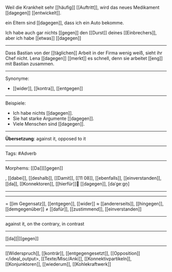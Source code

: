 Weil die Krankheit sehr [[häufig]] [[Auftritt]], wird das neues Medikament [[dagegen]] [[entwickelt]]. 

ein Eltern sind [[dagegen]], dass ich ein Auto bekomme.

Ich habe auch gar nichts [[gegen]] den [[Durst]] deines [[Einbrechers]], aber ich habe [[etwas]] [[dagegen]]

---
Dass Bastian von der [[täglichen]] Arbeit in der Firma wenig weiß, sieht ihr Chef nicht. Lena [[dagegen]] [[merkt]] es schnell, denn sie arbeitet [[eng]] mit Bastian zusammen. 

---

Synonyme:
- [[wider]], [[kontra]], [[entgegen]]

---

Beispiele:

- Ich habe nichts [[dagegen]].
- Sie hat starke Argumente [[dagegen]].
- Viele Menschen sind [[dagegen]].

---
**Übersetzung**: against it, opposed to it

---

Tags:
#Adverb

---

Morphems:
[[Da]][[gegen]]

, [[dabei]], [[deshalb]], [[Damit]], [[11 08]], [[ebenfalls]], [[einverstanden]], [[da]], [[Konnektoren]], [[hierfür]]🚧 [[dagegen]], [daˈɡeːɡn̩]

---


---
= [[im Gegensatz]], [[entgegen]], [[wider]]
≈ [[andererseits]], [[hingegen]], [[demgegenüber]]
≠ [[dafür]], [[zustimmend]], [[einverstanden]]

---
against it, on the contrary, in contrast

---
[[da]]|[[gegen]]

---
[[Widerspruch]], [[konträr]], [[entgegengesetzt]], [[Opposition]]
</ideal_output>, [[Texte/Misc/Anki]], [[Konnektivpartikeln]], [[Konjunktoren]], [[wiederum]], [[Kohlekraftwerk]]